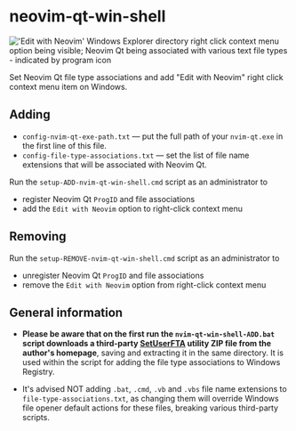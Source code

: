 # neovim-qt-win-shell
!['Edit with Neovim' Windows Explorer directory right click context menu option being visible; Neovim Qt being associated with various text file types - indicated by program icon](https://github.com/andis-sprinkis/neovim-qt-win-shell/blob/media/preview.png)

Set Neovim Qt file type associations and add "Edit with Neovim" right click context menu item on Windows.

## Adding

- `config-nvim-qt-exe-path.txt` — put the full path of your `nvim-qt.exe` in the first line of this file.
- `config-file-type-associations.txt` — set the list of file name extensions that will be associated with Neovim Qt.

Run the `setup-ADD-nvim-qt-win-shell.cmd` script as an administrator to
 - register Neovim Qt `ProgID` and file associations
 - add the `Edit with Neovim` option to right-click context menu

## Removing
Run the `setup-REMOVE-nvim-qt-win-shell.cmd` script as an administrator to
- unregister Neovim Qt `ProgID` and file associations
- remove the `Edit with Neovim` option from right-click context menu

## General information

 - **Please be aware that on the first run the `nvim-qt-win-shell-ADD.bat` script downloads a third-party [SetUserFTA](https://kolbi.cz/blog/2017/10/25/setuserfta-userchoice-hash-defeated-set-file-type-associations-per-user/) utility ZIP file from the author's homepage**, saving and extracting it in the same directory. It is used within the script for adding the file type associations to Windows Registry.

- It's advised NOT adding `.bat`, `.cmd`, `.vb` and `.vbs` file name extensions to `file-type-associations.txt`, as changing them will override Windows file opener default actions for these files, breaking various third-party scripts.
